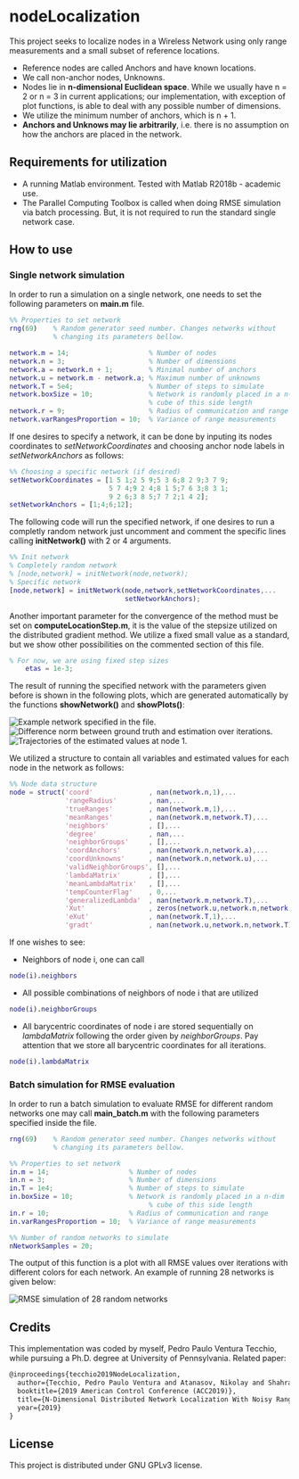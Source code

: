 # nodeLocalization
This project seeks to localize nodes in a Wireless Network using only range measurements and a small subset of reference locations.
* Reference nodes are called Anchors and have known locations.
* We call non-anchor nodes, Unknowns.
* Nodes lie in **n-dimensional Euclidean space**. While we usually have n = 2 or n = 3 in current applications; our implementation, with exception of plot functions, is able to deal with any possible number of dimensions.
* We utilize the minimum number of anchors, which is n + 1.
* **Anchors and Unknows may lie arbitrarily**, i.e. there is no assumption on how the anchors are placed in the network.

## Requirements for utilization
* A running Matlab environment. Tested with Matlab R2018b - academic use.
* The Parallel Computing Toolbox is called when doing RMSE simulation via batch processing. But, it is not required to run the standard single network case.

## How to use

### Single network simulation
In order to run a simulation on a single network, one needs to set the following parameters on **main.m** file.
````matlab
%% Properties to set network
rng(69)    % Random generator seed number. Changes networks without 
           % changing its parameters bellow.

network.m = 14;                    % Number of nodes 
network.n = 3;                     % Number of dimensions
network.a = network.n + 1;         % Minimal number of anchors
network.u = network.m - network.a; % Maximum number of unknowns
network.T = 5e4;                   % Number of steps to simulate
network.boxSize = 10;              % Network is randomly placed in a n-dim 
                                   % cube of this side length
network.r = 9;                     % Radius of communication and range
network.varRangesProportion = 10;  % Variance of range measurements
````

If one desires to specify a network, it can be done by inputing its nodes coordinates to *setNetworkCoordinates* and choosing anchor node labels in *setNetworkAnchors* as follows:
````matlab
%% Choosing a specific network (if desired)
setNetworkCoordinates = [1 5 1;2 5 9;5 3 6;8 2 9;3 7 9;
                         5 7 4;9 2 4;8 1 5;7 6 3;8 3 1;
                         9 2 6;3 8 5;7 7 2;1 4 2];
setNetworkAnchors = [1;4;6;12];
````

The following code will run the specified network, if one desires to run a completly random network just uncomment and comment the specific lines calling **initNetwork()** with 2 or 4 arguments.
````matlab
%% Init network
% Completely random network
% [node,network] = initNetwork(node,network);
% Specific network
[node,network] = initNetwork(node,network,setNetworkCoordinates,...
                             setNetworkAnchors);
````

Another important parameter for the convergence of the method must be set on **computeLocationStep.m**, it is the value of the stepsize utilized on the distributed gradient method. We utilize a fixed small value as a standard, but we show other possibilities on the commented section of this file.
````matlab
% For now, we are using fixed step sizes
    etas = 1e-3;
````

The result of running the specified network with the parameters given before is shown in the following plots, which are generated automatically by the functions **showNetwork()** and **showPlots()**:

![Example network specified in the file.](figures/network_14nodes_example_case_5e4iterations.png)
![Difference norm between ground truth and estimation over iterations.](figures/difference_14nodes_example_case_5e4iterations.png)
![Trajectories of the estimated values at node 1.](figures/trajectories_14nodes_example_case_5e4iterations.png)

We utilized a structure to contain all variables and estimated values for each node in the network as follows:
````matlab
%% Node data structure
node = struct('coord'              , nan(network.n,1),...
              'rangeRadius'        , nan,...
              'trueRanges'         , nan(network.m,1),...
              'meanRanges'         , nan(network.m,network.T),...
              'neighbors'          , [],...
              'degree'             , nan,...
              'neighborGroups'     , [],...
              'coordAnchors'       , nan(network.n,network.a),...
              'coordUnknowns'      , nan(network.n,network.u),...
              'validNeighborGroups', [],...
              'lambdaMatrix'       , [],...
              'meanLambdaMatrix'   , [],...
              'tempCounterFlag'    , 0,...
              'generalizedLambda'  , nan(network.m,network.T),...
              'Xut'                , zeros(network.u,network.n,network.T),...
              'eXut'               , nan(network.T,1),...
              'gradt'              , nan(network.u,network.n,network.T));
````
If one wishes to see:
* Neighbors of node i, one can call
````matlab
node(i).neighbors
````
* All possible combinations of neighbors of node i that are utilized
````matlab
node(i).neighborGroups
````
* All barycentric coordinates of node i are stored sequentially on *lambdaMatrix* following the order given by *neighborGroups*. Pay attention that we store all barycentric coordinates for all iterations.
````matlab
node(i).lambdaMatrix
````

### Batch simulation for RMSE evaluation

In order to run a batch simulation to evaluate RMSE for different random networks one may call **main_batch.m** with the following parameters specified inside the file.

````matlab
rng(69)    % Random generator seed number. Changes networks without 
           % changing its parameters bellow.

%% Properties to set network
in.m = 14;                    % Number of nodes 
in.n = 3;                     % Number of dimensions
in.T = 1e4;                   % Number of steps to simulate
in.boxSize = 10;              % Network is randomly placed in a n-dim 
                                   % cube of this side length
in.r = 10;                    % Radius of communication and range
in.varRangesProportion = 10;  % Variance of range measurements
````
````matlab
%% Number of random networks to simulate
nNetworkSamples = 20; 
````
The output of this function is a plot with all RMSE values over iterations with different colors for each network. An example of running 28 networks is given below:

![RMSE simulation of 28 random networks](figures/first_RMSE_simulated_run_with_28_random_networks_and_same_parameters.png)

## Credits
This implementation was coded by myself, Pedro Paulo Ventura Tecchio, while pursuing a Ph.D. degree at University of Pennsylvania. Related paper:

```latex
@inproceedings{tecchio2019NodeLocalization,
  author={Tecchio, Pedro Paulo Ventura and Atanasov, Nikolay and Shahrampour, Shahin and Pappas, George J.},
  booktitle={2019 American Control Conference (ACC2019)},
  title={N-Dimensional Distributed Network Localization With Noisy Range Measurements and Arbitrary Anchor Placement},
  year={2019}
}
```

## License
This project is distributed under GNU GPLv3 license.

